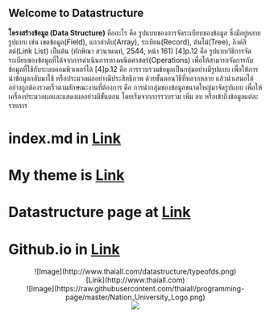 ## Welcome to Datastructure

<b>โครงสร้างข้อมูล (Data Structure)</b> คืออะไร 
คือ รูปแบบของการจัดระเบียบของข้อมูล ซึ่งมีอยู่หลายรูปแบบ เช่น เขตข้อมูล(Field), แถวลำดับ(Array), ระเบียน(Record), ต้นไม้(Tree), ลิงค์ลิสต์(Link List) เป็นต้น (ทักษิณา สวนานนท์, 2544, หน้า 161) [4]p.12 
คือ รูปแบบวิธีการจัดระเบียบของข้อมูลที่ได้จากการดำเนินการทางคณิตศาสตร์(Operations) เพื่อให้สามารถจัดการกับข้อมูลที่ใช้กับระบบคอมพิวเตอร์ได้ [4]p.12 
คือ การรวบรวมข้อมูลเป็นกลุ่มอย่างมีรูปแบบ เพื่อให้การนำข้อมูลกลับมาใช้ หรือประมวลผลอย่างมีประสิทธิภาพ ด้วยขั้นตอนวิธีที่หลากหลาย แล้วนำเสนอได้อย่างถูกต้องรวดเร็วตามลักษณะงานที่ต้องการ 
คือ การนำกลุ่มของข้อมูลขนาดใหญ่มาจัดรูปแบบ เพื่อให้เครื่องประมวลผลและแสดงผลอย่างมีขั้นตอน โดยเริ่มจากการรวบรวม เพิ่ม ลบ หรือเข้าถึงข้อมูลแต่ละรายการ

# index.md in [Link](https://github.com/thaiall/datastructure/edit/master/index.md) 
# My theme is [Link](https://jekyllrb.com/) 
# Datastructure page at [Link](http://www.thaiall.com/datastructure) 
# Github.io in [Link](https://thaiall.github.io/datastructure/)
<div align="center" width="100%">
![Image](http://www.thaiall.com/datastructure/typeofds.png)
<br/>
[Link](http://www.thaiall.com)<br/>
![Image](https://raw.githubusercontent.com/thaiall/programming-page/master/Nation_University_Logo.png)<br/>
<a href="http://www.nation.ac.th"><img src="http://www.thaiall.com/me/picme.jpg"></a><br/>
</div>

